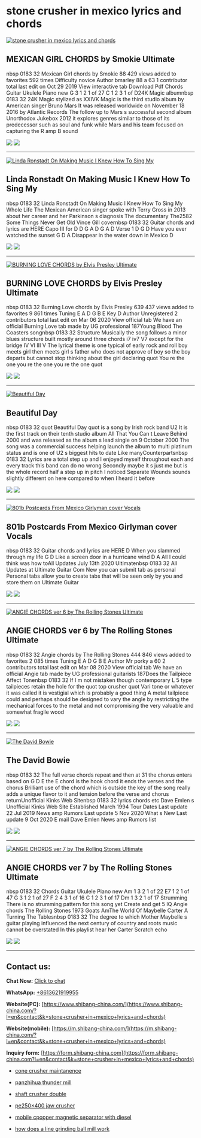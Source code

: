 # stone crusher in mexico lyrics and chords

<a href="https://swt.shibang-china.com/?l=en&img&k=stone+crusher+in+mexico+lyrics+and+chords" target="_blank">![stone crusher in mexico lyrics and chords](http://static.shibang-china.com/all-800x300/1175.jpg)</a>

## MEXICAN GIRL CHORDS by Smokie Ultimate
nbsp 0183 32 Mexican Girl chords by Smokie 88 429 views added to favorites 592 times Difficulty novice Author bmarley 88 a 63 1 contributor total last edit on Oct 29 2019 View interactive tab Download Pdf Chords Guitar Ukulele Piano new G 3 1 2 1 of 27 C 1 2 3 1 of D24K Magic albumnbsp 0183 32 24K Magic stylized as XXIVK Magic is the third studio album by American singer Bruno Mars It was released worldwide on November 18 2016 by Atlantic Records The follow up to Mars s successful second album Unorthodox Jukebox 2012 it explores genres similar to those of its predecessor such as soul and funk while Mars and his team focused on capturing the R amp B sound


<a href="https://whatsapp.shibangsoft.com/WhatsApp.php" target="_blank" title="WhatsApp">![](http://static.shibang-china.com/icon/whatsapp.png)</a> <a href="https://swt.shibang-china.com/?l=en&icon&k=stone+crusher+in+mexico+lyrics+and+chords" target="_blank">![](http://static.shibang-china.com/icon/chat-en.png)</a>

---

<a href="https://swt.shibang-china.com/?l=en&img&k=stone+crusher+in+mexico+lyrics+and+chords" target="_blank">![Linda Ronstadt On Making Music I Knew How To Sing My](http://static.shibang-china.com/all-800x300/639.jpg)</a>

## Linda Ronstadt On Making Music I Knew How To Sing My
nbsp 0183 32 Linda Ronstadt On Making Music I Knew How To Sing My Whole Life The Mexican American singer spoke with Terry Gross in 2013 about her career and her Parkinson s diagnosis The documentary The2582 Some Things Never Get Old Vince Gill covernbsp 0183 32 Guitar chords and lyrics are HERE Capo III for D D G A D G A D Verse 1 D G D Have you ever watched the sunset G D A Disappear in the water down in Mexico D


<a href="https://whatsapp.shibangsoft.com/WhatsApp.php" target="_blank" title="WhatsApp">![](http://static.shibang-china.com/icon/whatsapp.png)</a> <a href="https://swt.shibang-china.com/?l=en&icon&k=stone+crusher+in+mexico+lyrics+and+chords" target="_blank">![](http://static.shibang-china.com/icon/chat-en.png)</a>

---

<a href="https://swt.shibang-china.com/?l=en&img&k=stone+crusher+in+mexico+lyrics+and+chords" target="_blank">![BURNING LOVE CHORDS by Elvis Presley Ultimate](http://static.shibang-china.com/all-800x300/1381.jpg)</a>

## BURNING LOVE CHORDS by Elvis Presley Ultimate
nbsp 0183 32 Burning Love chords by Elvis Presley 639 437 views added to favorites 9 861 times Tuning E A D G B E Key D Author Unregistered 2 contributors total last edit on Mar 06 2020 View official tab We have an official Burning Love tab made by UG professional 187Young Blood The Coasters songnbsp 0183 32 Structure Musically the song follows a minor blues structure built mostly around three chords i7 iv7 V7 except for the bridge IV VI III V The lyrical theme is one typical of early rock and roll boy meets girl then meets girl s father who does not approve of boy so the boy departs but cannot stop thinking about the girl declaring quot You re the one you re the one you re the one quot


<a href="https://whatsapp.shibangsoft.com/WhatsApp.php" target="_blank" title="WhatsApp">![](http://static.shibang-china.com/icon/whatsapp.png)</a> <a href="https://swt.shibang-china.com/?l=en&icon&k=stone+crusher+in+mexico+lyrics+and+chords" target="_blank">![](http://static.shibang-china.com/icon/chat-en.png)</a>

---

<a href="https://swt.shibang-china.com/?l=en&img&k=stone+crusher+in+mexico+lyrics+and+chords" target="_blank">![Beautiful Day](http://static.shibang-china.com/all-800x300/1504.jpg)</a>

## Beautiful Day
nbsp 0183 32 quot Beautiful Day quot is a song by Irish rock band U2 It is the first track on their tenth studio album All That You Can t Leave Behind 2000 and was released as the album s lead single on 9 October 2000 The song was a commercial success helping launch the album to multi platinum status and is one of U2 s biggest hits to date Like manyCounterpartsnbsp 0183 32 Lyrics are a total step up and I enjoyed myself throughout each and every track this band can do no wrong Secondly maybe it s just me but is the whole record half a step up in pitch I noticed Separate Wounds sounds slightly different on here compared to when I heard it before


<a href="https://whatsapp.shibangsoft.com/WhatsApp.php" target="_blank" title="WhatsApp">![](http://static.shibang-china.com/icon/whatsapp.png)</a> <a href="https://swt.shibang-china.com/?l=en&icon&k=stone+crusher+in+mexico+lyrics+and+chords" target="_blank">![](http://static.shibang-china.com/icon/chat-en.png)</a>

---

<a href="https://swt.shibang-china.com/?l=en&img&k=stone+crusher+in+mexico+lyrics+and+chords" target="_blank">![801b Postcards From Mexico Girlyman cover Vocals](http://static.shibang-china.com/all-800x300/474.jpg)</a>

## 801b Postcards From Mexico Girlyman cover Vocals
nbsp 0183 32 Guitar chords and lyrics are HERE D When you slammed through my life G D Like a screen door in a hurricane wind D A All I could think was how toAll Updates July 13th 2020 Ultimatenbsp 0183 32 All Updates at Ultimate Guitar Com New you can submit tab as personal Personal tabs allow you to create tabs that will be seen only by you and store them on Ultimate Guitar


<a href="https://whatsapp.shibangsoft.com/WhatsApp.php" target="_blank" title="WhatsApp">![](http://static.shibang-china.com/icon/whatsapp.png)</a> <a href="https://swt.shibang-china.com/?l=en&icon&k=stone+crusher+in+mexico+lyrics+and+chords" target="_blank">![](http://static.shibang-china.com/icon/chat-en.png)</a>

---

<a href="https://swt.shibang-china.com/?l=en&img&k=stone+crusher+in+mexico+lyrics+and+chords" target="_blank">![ANGIE CHORDS ver 6 by The Rolling Stones Ultimate](http://static.shibang-china.com/all-800x300/1041.jpg)</a>

## ANGIE CHORDS ver 6 by The Rolling Stones Ultimate
nbsp 0183 32 Angie chords by The Rolling Stones 444 846 views added to favorites 2 085 times Tuning E A D G B E Author Mr porky a 60 2 contributors total last edit on Mar 08 2020 View official tab We have an official Angie tab made by UG professional guitarists 187Does the Tailpiece Affect Tonenbsp 0183 32 If I m not mistaken though contemporary L 5 type tailpieces retain the hole for the quot top crusher quot Vari tone or whatever it was called it is vestigial which is probably a good thing A metal tailpiece could and perhaps should be designed to vary the angle by restricting the mechanical forces to the metal and not compromising the very valuable and somewhat fragile wood


<a href="https://whatsapp.shibangsoft.com/WhatsApp.php" target="_blank" title="WhatsApp">![](http://static.shibang-china.com/icon/whatsapp.png)</a> <a href="https://swt.shibang-china.com/?l=en&icon&k=stone+crusher+in+mexico+lyrics+and+chords" target="_blank">![](http://static.shibang-china.com/icon/chat-en.png)</a>

---

<a href="https://swt.shibang-china.com/?l=en&img&k=stone+crusher+in+mexico+lyrics+and+chords" target="_blank">![The David Bowie](http://static.shibang-china.com/all-800x300/687.jpg)</a>

## The David Bowie
nbsp 0183 32 The full verse chords repeat and then at 31 the chorus enters based on G D E the E chord is the hook chord it ends the verses and the chorus Brilliant use of the chord which is outside the key of the song really adds a unique flavor to it and tension before the verse and chorus returnUnofficial Kinks Web Sitenbsp 0183 32 lyrics chords etc Dave Emlen s Unofficial Kinks Web Site Established March 1994 Tour Dates Last update 22 Jul 2019 News amp Rumors Last update 5 Nov 2020 What s New Last update 9 Oct 2020 E mail Dave Emlen News amp Rumors list


<a href="https://whatsapp.shibangsoft.com/WhatsApp.php" target="_blank" title="WhatsApp">![](http://static.shibang-china.com/icon/whatsapp.png)</a> <a href="https://swt.shibang-china.com/?l=en&icon&k=stone+crusher+in+mexico+lyrics+and+chords" target="_blank">![](http://static.shibang-china.com/icon/chat-en.png)</a>

---

<a href="https://swt.shibang-china.com/?l=en&img&k=stone+crusher+in+mexico+lyrics+and+chords" target="_blank">![ANGIE CHORDS ver 7 by The Rolling Stones Ultimate](http://static.shibang-china.com/all-800x300/806.jpg)</a>

## ANGIE CHORDS ver 7 by The Rolling Stones Ultimate
nbsp 0183 32 Chords Guitar Ukulele Piano new Am 1 3 2 1 of 22 E7 1 2 1 of 47 G 3 1 2 1 of 27 F 2 4 3 1 of 16 C 1 2 3 1 of 17 Dm 1 3 2 1 of 17 Strumming There is no strumming pattern for this song yet Create and get 5 IQ Angie chords The Rolling Stones 1973 Goats AmThe World Of Maybelle Carter A Turning The Tablesnbsp 0183 32 The degree to which Mother Maybelle s guitar playing influenced the next century of country and roots music cannot be overstated In this playlist hear her Carter Scratch echo


<a href="https://whatsapp.shibangsoft.com/WhatsApp.php" target="_blank" title="WhatsApp">![](http://static.shibang-china.com/icon/whatsapp.png)</a> <a href="https://swt.shibang-china.com/?l=en&icon&k=stone+crusher+in+mexico+lyrics+and+chords" target="_blank">![](http://static.shibang-china.com/icon/chat-en.png)</a>

---
## Contact us:

**Chat Now:** [Click to chat](https://swt.shibang-china.com?l=en&contact&k=stone+crusher+in+mexico+lyrics+and+chords)

**WhatsApp:**  [+8613621919955](https://whatsapp.shibangsoft.com/WhatsApp.php)

**Website(PC):** [https://www.shibang-china.com/](https://www.shibang-china.com/?l=en&contact&k=stone+crusher+in+mexico+lyrics+and+chords)

**Website(mobile):** [https://m.shibang-china.com/](https://m.shibang-china.com/?l=en&contact&k=stone+crusher+in+mexico+lyrics+and+chords)

**Inquiry form:** [https://form.shibang-china.com](https://form.shibang-china.com?l=en&contact&k=stone+crusher+in+mexico+lyrics+and+chords)

* [cone crusher maintanence](../166/cone%20crusher%20maintanence.md)

* [panzhihua thunder mill](../162/panzhihua%20thunder%20mill.md)

* [shaft crusher double](../167/shaft%20crusher%20double.md)

* [pe250×400 jaw crusher](../169/pe250%C3%97400%20jaw%20crusher.md)

* [mobile cpopper magnetic separator with diesel](../164/mobile%20cpopper%20magnetic%20separator%20with%20diesel.md)

* [how does a line grinding ball mill work](../164/how%20does%20a%20line%20grinding%20ball%20mill%20work.md)